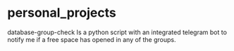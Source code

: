 # personal_projects
database-group-check Is a python script with an integrated telegram bot to notify me if a free space has opened in any of the groups. 
